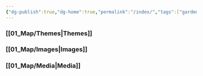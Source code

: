 ```yaml
---
{"dg-publish":true,"dg-home":true,"permalink":"/index/","tags":["gardenEntry"],"dgPassFrontmatter":true}
---
```


### [[01_Map/Themes\|Themes]]
### [[01_Map/Images\|Images]]
### [[01_Map/Media\|Media]]


